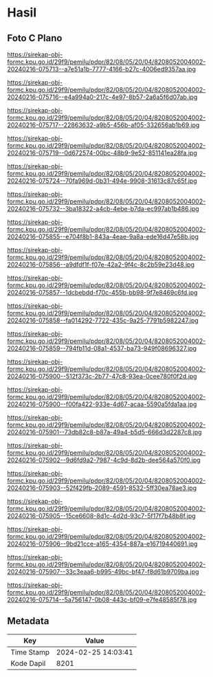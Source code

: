# Hasil

## Foto C Plano

https://sirekap-obj-formc.kpu.go.id/29f9/pemilu/pdpr/82/08/05/20/04/8208052004002-20240216-075713--a7e51a1b-7777-4166-b27c-4006ed9357aa.jpg

https://sirekap-obj-formc.kpu.go.id/29f9/pemilu/pdpr/82/08/05/20/04/8208052004002-20240216-075716--e4a994a0-217c-4e97-8b57-2a6a5f6d07ab.jpg

https://sirekap-obj-formc.kpu.go.id/29f9/pemilu/pdpr/82/08/05/20/04/8208052004002-20240216-075717--22863632-a9b5-456b-af05-332656ab1b69.jpg

https://sirekap-obj-formc.kpu.go.id/29f9/pemilu/pdpr/82/08/05/20/04/8208052004002-20240216-075719--0d672574-00bc-48b9-9e52-851141ea28fa.jpg

https://sirekap-obj-formc.kpu.go.id/29f9/pemilu/pdpr/82/08/05/20/04/8208052004002-20240216-075724--70fa969d-0b31-494e-9908-31613c87c65f.jpg

https://sirekap-obj-formc.kpu.go.id/29f9/pemilu/pdpr/82/08/05/20/04/8208052004002-20240216-075732--3ba18322-a4cb-4ebe-b7da-ec997ab1b486.jpg

https://sirekap-obj-formc.kpu.go.id/29f9/pemilu/pdpr/82/08/05/20/04/8208052004002-20240216-075855--e704f8b1-843a-4eae-9a8a-ede16d47e58b.jpg

https://sirekap-obj-formc.kpu.go.id/29f9/pemilu/pdpr/82/08/05/20/04/8208052004002-20240216-075856--a9dfdf1f-f07e-42a2-9f4c-8c2b59e23d48.jpg

https://sirekap-obj-formc.kpu.go.id/29f9/pemilu/pdpr/82/08/05/20/04/8208052004002-20240216-075857--1dcbebdd-f70c-455b-bb98-9f7e8469c6fd.jpg

https://sirekap-obj-formc.kpu.go.id/29f9/pemilu/pdpr/82/08/05/20/04/8208052004002-20240216-075858--fa014292-7722-435c-9a25-7791b5982247.jpg

https://sirekap-obj-formc.kpu.go.id/29f9/pemilu/pdpr/82/08/05/20/04/8208052004002-20240216-075859--794fb11d-08a1-4537-ba73-949f08696327.jpg

https://sirekap-obj-formc.kpu.go.id/29f9/pemilu/pdpr/82/08/05/20/04/8208052004002-20240216-075900--512f373c-2b77-47c8-93ea-0cee780f0f2d.jpg

https://sirekap-obj-formc.kpu.go.id/29f9/pemilu/pdpr/82/08/05/20/04/8208052004002-20240216-075900--f00fa422-933e-4d67-acaa-5590a5fda1aa.jpg

https://sirekap-obj-formc.kpu.go.id/29f9/pemilu/pdpr/82/08/05/20/04/8208052004002-20240216-075901--73db82c8-b87a-49a4-b5d5-666d3d2287c8.jpg

https://sirekap-obj-formc.kpu.go.id/29f9/pemilu/pdpr/82/08/05/20/04/8208052004002-20240216-075902--9d6fd9a2-7987-4c9d-8d2b-dee564a570f0.jpg

https://sirekap-obj-formc.kpu.go.id/29f9/pemilu/pdpr/82/08/05/20/04/8208052004002-20240216-075903--52f429fb-2089-4591-8532-5ff30ea78ae3.jpg

https://sirekap-obj-formc.kpu.go.id/29f9/pemilu/pdpr/82/08/05/20/04/8208052004002-20240216-075905--15ce6608-8d1c-4d2d-93c7-5f17f7b48b8f.jpg

https://sirekap-obj-formc.kpu.go.id/29f9/pemilu/pdpr/82/08/05/20/04/8208052004002-20240216-075906--9bd21cce-a165-4354-887a-e16719440691.jpg

https://sirekap-obj-formc.kpu.go.id/29f9/pemilu/pdpr/82/08/05/20/04/8208052004002-20240216-075907--33c3eaa6-b995-49bc-bf47-f8d61b9709ba.jpg

https://sirekap-obj-formc.kpu.go.id/29f9/pemilu/pdpr/82/08/05/20/04/8208052004002-20240216-075714--5a756147-0b08-443c-bf09-e7fe48585f78.jpg


## Metadata

| Key        | Value               |
| ---------- | ------------------- |
| Time Stamp | 2024-02-25 14:03:41 |
| Kode Dapil | 8201                |



